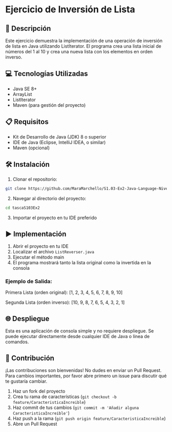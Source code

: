 # Ejercicio de Inversión de Lista

## 📄 Descripción
Este ejercicio demuestra la implementación de una operación de inversión de lista en Java utilizando ListIterator. El programa crea una lista inicial de números del 1 al 10 y crea una nueva lista con los elementos en orden inverso.

## 💻 Tecnologías Utilizadas
- Java SE 8+
- ArrayList
- ListIterator
- Maven (para gestión del proyecto)

## 📋 Requisitos
- Kit de Desarrollo de Java (JDK) 8 o superior
- IDE de Java (Eclipse, IntelliJ IDEA, o similar)
- Maven (opcional)

## 🛠️ Instalación
1. Clonar el repositorio:
```bash
git clone https://github.com/MaraMarchello/S1.03-Ex2-Java-Language-Nivel-1.git
```

2. Navegar al directorio del proyecto:
```bash
cd tascaS103Ex2
```

3. Importar el proyecto en tu IDE preferido

## ▶️ Implementación
1. Abrir el proyecto en tu IDE
2. Localizar el archivo `ListReverser.java`
3. Ejecutar el método main
4. El programa mostrará tanto la lista original como la invertida en la consola

### Ejemplo de Salida:
Primera Lista (orden original):
[1, 2, 3, 4, 5, 6, 7, 8, 9, 10]

Segunda Lista (orden inverso):
[10, 9, 8, 7, 6, 5, 4, 3, 2, 1]

## 🌐 Despliegue
Esta es una aplicación de consola simple y no requiere despliegue. Se puede ejecutar directamente desde cualquier IDE de Java o línea de comandos.

## 🤝 Contribución
¡Las contribuciones son bienvenidas! No dudes en enviar un Pull Request. Para cambios importantes, por favor abre primero un issue para discutir qué te gustaría cambiar.

1. Haz un fork del proyecto
2. Crea tu rama de características (`git checkout -b feature/CaracteristicaIncreible`)
3. Haz commit de tus cambios (`git commit -m 'Añadir alguna CaracteristicaIncreible'`)
4. Haz push a la rama (`git push origin feature/CaracteristicaIncreible`)
5. Abre un Pull Request

